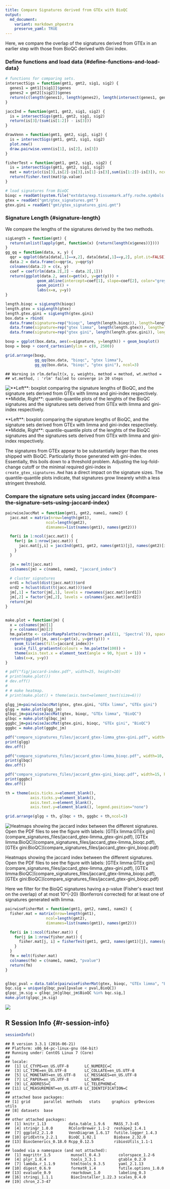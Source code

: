 ```yaml
---
title: Compare Signatures derived from GTEx with BioQC
output:
  md_document:
    variant: markdown_phpextra
    preserve_yaml: TRUE
---
```


Here, we compare the overlap of the signatures derived from GTEx in an
earlier step with those from BioQC derived with Gini index.

### Define functions and load data {#define-functions-and-load-data}

~~~~ r
# functions for comparing sets. 
intersectSigs = function(gmt1, gmt2, sig1, sig2) {
  genes1 = gmt1[[sig1]]$genes
  genes2 = gmt2[[sig2]]$genes
  return(c(length(genes1), length(genes2), length(intersect(genes1, genes2))))
}

jaccInd = function(gmt1, gmt2, sig1, sig2) {
  is = intersectSigs(gmt1, gmt2, sig1, sig2)
  return(is[3]/(sum(is[1:2]) - is[3]))
}

drawVenn = function(gmt1, gmt2, sig1, sig2) {
  is = intersectSigs(gmt1, gmt2, sig1, sig2)
  plot.new()
  draw.pairwise.venn(is[1], is[2], is[3])
}

fisherTest = function(gmt1, gmt2, sig1, sig2) {
  is = intersectSigs(gmt1, gmt2, sig1, sig2)
  mat = matrix(c(is[3],is[2]-is[3],is[1]-is[3],sum(is[1:2])-is[3]), ncol=2)
  return(fisher.test(mat)$p.value)
}
~~~~

~~~~ r
# load signatures from BioQC
bioqc = readGmt(system.file("extdata/exp.tissuemark.affy.roche.symbols.gmt", package="BioQC"))
gtex = readGmt("gmt/gtex_signatures.gmt")
gtex.gini = readGmt("gmt/gtex_signatures_gini.gmt") 
~~~~

### Signature Length {#signature-length}

We compare the lengths of the signatures derived by the two methods.

~~~~ r
sigLength = function(gmt) {
  return(unlist(lapply(gmt, function(x) {return(length(x$genes))})))
}
gg_qq = function(data, x, y) {
  qqr = qqplot(data[data[,1]==x,2], data[data[,1]==y,2], plot.it=FALSE)
  data.2 = data.frame(x=qqr$x, y=qqr$y)
  colnames(data.2) = c(x, y)
  coef = coef(rlm(data.2[,2] ~ data.2[,1]))
  return(ggplot(data.2, aes(x=get(x), y=get(y))) +
              geom_abline(intercept=coef[1], slope=coef[2], color="grey") +
              geom_point() + 
              labs(x=x, y=y))
}

length.bioqc = sigLength(bioqc)
length.gtex = sigLength(gtex)
length.gtex.gini = sigLength(gtex.gini)
box.data = rbind(
  data.frame(signature=rep("bioqc", length(length.bioqc)), length=length.bioqc),
  data.frame(signature=rep("gtex limma", length(length.gtex)), length=length.gtex),
  data.frame(signature=rep("gtex gini", length(length.gtex.gini)), length=length.gtex.gini))

boxp = ggplot(box.data, aes(x=signature, y=length)) + geom_boxplot()
boxp = boxp + coord_cartesian(ylim = c(0, 2500))

grid.arrange(boxp, 
             gg_qq(box.data, "bioqc", "gtex limma"), 
             gg_qq(box.data, "bioqc", "gtex gini"), ncol=3)
~~~~

    ## Warning in rlm.default(x, y, weights, method = method, wt.method =
    ## wt.method, : 'rlm' failed to converge in 20 steps

<img src="compare_signatures_files/figure-markdown_phpextra/compare_signature_length-1.png" alt="**Left**: boxplot comparing the signature lengths of BioQC, and the signature sets derived from GTEx with limma and gini-index respectively. **Middle, Right**: quantile-quantile plots of the lenghts of the BioQC signatures and the signatures sets derived from GTEx with limma and gini-index respectively." style="display:block; margin: auto" />
<p markdown="1" class="caption">
**Left**: boxplot comparing the signature lengths of BioQC, and the
signature sets derived from GTEx with limma and gini-index respectively.
**Middle, Right**: quantile-quantile plots of the lenghts of the BioQC
signatures and the signatures sets derived from GTEx with limma and
gini-index respectively.
</p>

The signatures from GTEx appear to be substantially larger than the ones
shipped with BioQC. Particularliy those generated with gini-index.
Essentially, this boils down to a threshold problem. Adjusting the
log-fold-change cutoff or the minimal required gini-index in
`create_gtex_signatures.Rmd` has a direct impact on the signature sizes.
The quantile-quantile plots indicate, that signatures grow linearely
whith a less stringent threshold.

### Compare the signature sets using jaccard index {#compare-the-signature-sets-using-jaccard-index}

~~~~ r
pairwiseJaccMat = function(gmt1, gmt2, name1, name2) { 
  jacc.mat = matrix(nrow=length(gmt1),
                  ncol=length(gmt2),
                  dimnames=list(names(gmt1), names(gmt2)))

  for(i in 1:ncol(jacc.mat)) {
    for(j in 1:nrow(jacc.mat)) {
      jacc.mat[j,i] = jaccInd(gmt1, gmt2, names(gmt1)[j], names(gmt2)[i])
    }
  }

  jm = melt(jacc.mat)
  colnames(jm) = c(name1, name2, "jaccard_index")

  # cluster signatures
  ord1 = hclust(dist(jacc.mat))$ord
  ord2 = hclust(dist(t(jacc.mat)))$ord
  jm[,1] = factor(jm[,1], levels = rownames(jacc.mat)[ord1])
  jm[,2] = factor(jm[,2], levels = colnames(jacc.mat)[ord2])
  return(jm)
}


make.plot = function(jm) {
  x = colnames(jm)[1]
  y = colnames(jm)[2]
  hm.palette <- colorRampPalette(rev(brewer.pal(11, 'Spectral')), space='Lab')  
  return(ggplot(jm, aes(x=get(x), y=get(y))) + 
    geom_tile(aes(fill=jaccard_index))+
    scale_fill_gradientn(colours = hm.palette(100)) +
    theme(axis.text.x = element_text(angle = 90, hjust = 1)) + 
    labs(x=x, y=y))
}

# pdf("fig/jaccard-index.pdf", width=25, height=10)
# print(make.plot())
# dev.off()
# 
# # make heatmap. 
# print(make.plot() + theme(axis.text=element_text(size=6)))

glgg_jm=pairwiseJaccMat(gtex, gtex.gini, "GTEx limma", "GTEx gini")
glgg = make.plot(glgg_jm)
glbqc_jm=pairwiseJaccMat(gtex, bioqc, "GTEx limma", "BioQC")
glbqc = make.plot(glbqc_jm)
gggbc_jm=pairwiseJaccMat(gtex.gini, bioqc, "GTEx gini", "BioQC")
gggbc = make.plot(gggbc_jm)

pdf("compare_signatures_files/jaccard_gtex-limma_gtex-gini.pdf", width=10, height=12)
print(glgg)
dev.off()

pdf("compare_signatures_files/jaccard_gtex-limma_bioqc.pdf", width=10, height=35)
print(glbqc)
dev.off()

pdf("compare_signatures_files/jaccard_gtex-gini_bioqc.pdf", width=15, height=35)
print(gggbc)
dev.off()

th = theme(axis.ticks.x=element_blank(),
           axis.ticks.y=element_blank(), 
           axis.text.x=element_blank(),
           axis.text.y=element_blank(), legend.position="none")

grid.arrange(glgg + th, glbqc + th, gggbc + th,ncol=3)
~~~~

<img src="compare_signatures_files/figure-markdown_phpextra/jaccard_index-1.png" alt="Heatmaps showing the jaccard index between the different signatures. Open the PDF files to see the figure with labels: [GTEx limma:GTEx gini](compare_signatures_files/jaccard_gtex-limma_gtex-gini.pdf), [GTEx limma:BioQC](compare_signatures_files/jaccard_gtex-limma_bioqc.pdf), [GTEx gini:BioQC](compare_signatures_files/jaccard_gtex-gini_bioqc.pdf)" style="display:block; margin: auto" />
<p markdown="1" class="caption">
Heatmaps showing the jaccard index between the different signatures.
Open the PDF files to see the figure with labels: [GTEx limma:GTEx
gini](compare_signatures_files/jaccard_gtex-limma_gtex-gini.pdf), [GTEx
limma:BioQC](compare_signatures_files/jaccard_gtex-limma_bioqc.pdf),
[GTEx gini:BioQC](compare_signatures_files/jaccard_gtex-gini_bioqc.pdf)
</p>

Here we filter for the BioQC signatures having a p-value (Fisher's exact
test on the overlap) of at most 10^{-20} (Bonferroni corrected) for at
least one of signatures generated with limma.

~~~~ r
pairwiseFisherMat = function(gmt1, gmt2, name1, name2) {
  fisher.mat = matrix(nrow=length(gmt1),
                  ncol=length(gmt2),
                  dimnames=list(names(gmt1), names(gmt2)))

  for(i in 1:ncol(fisher.mat)) {
    for(j in 1:nrow(fisher.mat)) {
      fisher.mat[j, i] = fisherTest(gmt1, gmt2, names(gmt1)[j], names(gmt2)[i])
    }
  }
  fm = melt(fisher.mat)
  colnames(fm) = c(name1, name2, "pvalue")
  return(fm)
}


glbqc_pval = data.table(pairwiseFisherMat(gtex, bioqc, "GTEx limma", "BioQC"))
bqc.sig = unique(glbqc_pval[pvalue < pval,BioQC])
glpqc_jm.sig = glbqc_jm[glbqc_jm$BioQC %in% bqc.sig,]
make.plot(glpqc_jm.sig)
~~~~

<img src="compare_signatures_files/figure-markdown_phpextra/filterd_jacc_mat-1.png" style="display:block; margin: auto" style="display: block; margin: auto;" />

R Session Info {#r-session-info}
--------------

~~~~ r
sessionInfo()
~~~~

    ## R version 3.3.1 (2016-06-21)
    ## Platform: x86_64-pc-linux-gnu (64-bit)
    ## Running under: CentOS Linux 7 (Core)
    ## 
    ## locale:
    ##  [1] LC_CTYPE=en_US.UTF-8       LC_NUMERIC=C              
    ##  [3] LC_TIME=en_US.UTF-8        LC_COLLATE=en_US.UTF-8    
    ##  [5] LC_MONETARY=en_US.UTF-8    LC_MESSAGES=en_US.UTF-8   
    ##  [7] LC_PAPER=en_US.UTF-8       LC_NAME=C                 
    ##  [9] LC_ADDRESS=C               LC_TELEPHONE=C            
    ## [11] LC_MEASUREMENT=en_US.UTF-8 LC_IDENTIFICATION=C       
    ## 
    ## attached base packages:
    ## [1] grid      parallel  methods   stats     graphics  grDevices utils    
    ## [8] datasets  base     
    ## 
    ## other attached packages:
    ##  [1] knitr_1.13          data.table_1.9.6    MASS_7.3-45        
    ##  [4] stringr_1.0.0       RColorBrewer_1.1-2  reshape2_1.4.1     
    ##  [7] ggplot2_2.1.0       VennDiagram_1.6.17  futile.logger_1.4.3
    ## [10] gridExtra_2.2.1     BioQC_1.02.1        Biobase_2.32.0     
    ## [13] BiocGenerics_0.18.0 Rcpp_0.12.5         ribiosUtils_1.1-1  
    ## 
    ## loaded via a namespace (and not attached):
    ##  [1] magrittr_1.5         munsell_0.4.3        colorspace_1.2-6    
    ##  [4] plyr_1.8.4           tools_3.3.1          gtable_0.2.0        
    ##  [7] lambda.r_1.1.9       htmltools_0.3.5      yaml_2.1.13         
    ## [10] digest_0.6.9         formatR_1.4          futile.options_1.0.0
    ## [13] evaluate_0.9         rmarkdown_1.0        labeling_0.3        
    ## [16] stringi_1.1.1        BiocInstaller_1.22.3 scales_0.4.0        
    ## [19] chron_2.3-47
